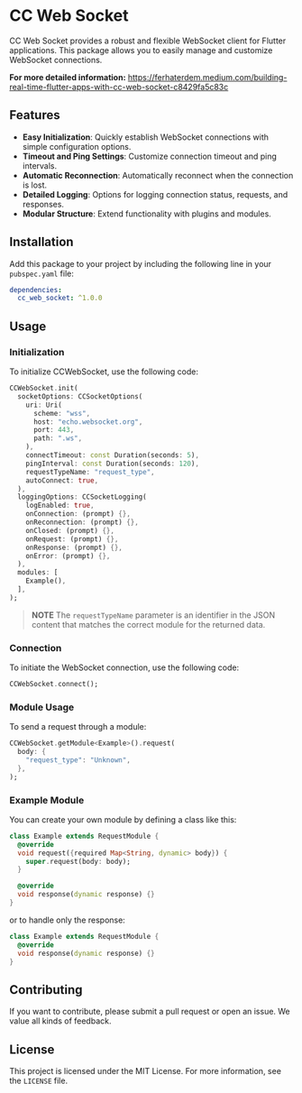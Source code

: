# CC Web Socket

CC Web Socket provides a robust and flexible WebSocket client for Flutter applications. This package allows you to easily manage and customize WebSocket connections.

**For more detailed information:**
https://ferhaterdem.medium.com/building-real-time-flutter-apps-with-cc-web-socket-c8429fa5c83c

## Features

- **Easy Initialization**: Quickly establish WebSocket connections with simple configuration options.
- **Timeout and Ping Settings**: Customize connection timeout and ping intervals.
- **Automatic Reconnection**: Automatically reconnect when the connection is lost.
- **Detailed Logging**: Options for logging connection status, requests, and responses.
- **Modular Structure**: Extend functionality with plugins and modules.

## Installation

Add this package to your project by including the following line in your `pubspec.yaml` file:

```yaml
dependencies:
  cc_web_socket: ^1.0.0
```

## Usage

### Initialization

To initialize CCWebSocket, use the following code:

```dart
CCWebSocket.init(
  socketOptions: CCSocketOptions(
    uri: Uri(
      scheme: "wss",
      host: "echo.websocket.org",
      port: 443,
      path: ".ws",
    ),
    connectTimeout: const Duration(seconds: 5),
    pingInterval: const Duration(seconds: 120),
    requestTypeName: "request_type",
    autoConnect: true,
  ),
  loggingOptions: CCSocketLogging(
    logEnabled: true,
    onConnection: (prompt) {},
    onReconnection: (prompt) {},
    onClosed: (prompt) {},
    onRequest: (prompt) {},
    onResponse: (prompt) {},
    onError: (prompt) {},
  ),
  modules: [
    Example(),
  ],
);
```

> **NOTE** The `requestTypeName` parameter is an identifier in the JSON content that matches the correct module for the returned data.

### Connection

To initiate the WebSocket connection, use the following code:

```dart
CCWebSocket.connect();
```

### Module Usage

To send a request through a module:

```dart
CCWebSocket.getModule<Example>().request(
  body: {
    "request_type": "Unknown",
  },
);
```

### Example Module

You can create your own module by defining a class like this:

```dart
class Example extends RequestModule {
  @override
  void request({required Map<String, dynamic> body}) {
    super.request(body: body);
  }

  @override
  void response(dynamic response) {}
}
```

or to handle only the response:

```dart
class Example extends RequestModule {
  @override
  void response(dynamic response) {}
}
```

## Contributing

If you want to contribute, please submit a pull request or open an issue. We value all kinds of feedback.

## License

This project is licensed under the MIT License. For more information, see the `LICENSE` file.